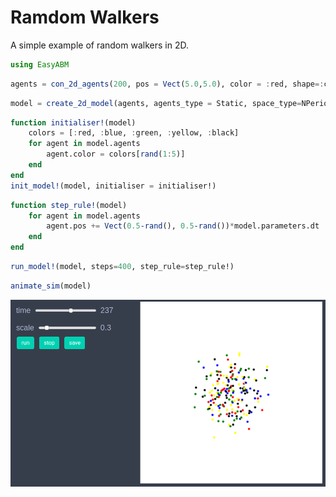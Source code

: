 # Ramdom Walkers

A simple example of random walkers in 2D. 


```julia
using EasyABM
```


```julia
agents = con_2d_agents(200, pos = Vect(5.0,5.0), color = :red, shape=:circle, keeps_record_of=[:pos])
```


```julia
model = create_2d_model(agents, agents_type = Static, space_type=NPeriodic, dt=0.2)
```


```julia
function initialiser!(model)
    colors = [:red, :blue, :green, :yellow, :black]
    for agent in model.agents
        agent.color = colors[rand(1:5)]
    end    
end
init_model!(model, initialiser = initialiser!)
```


```julia
function step_rule!(model)
    for agent in model.agents
        agent.pos += Vect(0.5-rand(), 0.5-rand())*model.parameters.dt
    end
end
```


```julia
run_model!(model, steps=400, step_rule=step_rule!)
```


```julia
animate_sim(model)
```

![png](assets/RWalkers/RWalkersAnim1.png)
